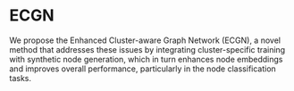 # ECGN
We propose the Enhanced Cluster-aware Graph Network (ECGN), a novel method that addresses these issues by integrating cluster-specific training with synthetic node generation, which in turn enhances node embeddings and improves overall performance, particularly in the node classification tasks.
